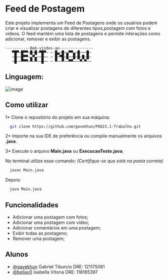 
# Feed de Postagem

Este projeto implementa um Feed de Postagens onde os usuários podem criar e visualizar postagens de diferentes tipos,postagem com fotos e vídeos. O feed mantém uma lista de postagens e permite interações como adicionar, remover e exibir as postagens.


    -----------Bem-vindos-ao---------------
       ▀█▀─█▀▀─█─█─▀█▀─ ─ █▄─█─▄▀▀▄─█───█─
       ─█──█▀▀─▄▀▄──█── ─ █─▀█─█──█─█─█─█─
       ─█──▀▀▀─▀─▀──█── ─ ▀──▀──▀▀───▀─▀──





## Linguagem:

![image](https://img.shields.io/badge/Java-ED8B00?style=for-the-badge&logo=java&logoColor=white)

## Como utilizar

1* Clone o repositório do projeto em sua máquina:

```bash
  git clone https://github.com/gavekhun/POO23.1-Trabalho.git 

```
2* Importe na sua IDE de preferência ou compile manualmente os arquivos **.java**.

3* Execute o arquivo **Main.java** ou **ExecucaoTeste.java**;

 No terminal utilize esse comando:
 *(Certifique-se que está na pasta correta)*
```bash
  javac Main.java

```
Depois:
```bash
  java Main.java

```
    
## Funcionalidades

- Adicionar uma postagem com fotos;
- Adicionar uma postagem com vídeo;
- Adicionar comentários em uma postagem;
- Exibir todas as postagens;
- Remover uma postagem;


## Alunos

- [@gavekhun](https://www.github.com/gavekhun) Gabriel Tiburcio DRE: 121175081
- [@bellav0](https://github.com/bellav0)   Isabella Vitoria DRE: 118165397

